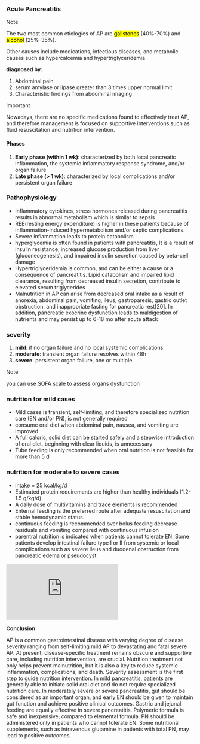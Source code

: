 ### Acute Pancreatitis

> [!NOTE]
> The two most common etiologies of AP are <mark>gallstones</mark> (40%-70%) and <mark>alcohol</mark> (25%-35%).

Other causes include medications, infectious diseases, and metabolic causes such as hypercalcemia and hypertriglyceridemia

**diagnosed by:**

1. Abdominal pain
2. serum amylase or lipase greater than 3 times upper normal limit
3. Characteristic findings from abdominal imaging

> [!IMPORTANT]
> Nowadays, there are no specific medications found to effectively treat AP, and therefore management is focused on supportive interventions such as fluid resuscitation and nutrition intervention.

#### **Phases**

1. **Early phase (within 1 wk)**:
    characterized by both local pancreatic inflammation, the systemic inflammatory response syndrome, and/or organ failure
2. **Late phase (> 1 wk)**:
    characterized by local complications and/or persistent organ failure

### Pathophysiology

- Inflammatory cytokines, stress hormones released during pancreatitis results in abnormal metabolism which is similar to sepsis
- REE(resting energy expenditure) is higher in these patients because of inflammation-induced hypermetabolism and/or septic complications.
- Severe inflammation leads to protein catabolism
- hyperglycemia is often found in patients with pancreatitis, It is a result of insulin resistance, increased glucose production from liver (gluconeogenesis), and impaired insulin secretion caused by beta-cell damage
- Hypertriglyceridemia is common, and can be either a cause or a consequence of pancreatitis. Lipid catabolism and impaired lipid clearance, resulting from decreased insulin secretion, contribute to elevated serum triglycerides
- Malnutrition in AP can arise from decreased oral intake as a result of anorexia, abdominal pain, vomiting, ileus, gastroparesis, gastric outlet obstruction, and inappropriate fasting for pancreatic rest[20]. In addition, pancreatic exocrine dysfunction leads to maldigestion of nutrients and may persist up to 6-18 mo after acute attack

### severity

1. **mild**: if no organ failure and no local systemic complications
2. **moderate**: transient organ failure resolves within 48h
3. **severe**: persistent organ failure, one or multiple

> [!NOTE]
> you can use SOFA scale to assess organs dysfunction

### nutrition for mild cases
- Mild cases is transient, self-limiting, and therefore specialized nutrition care (EN and/or PN), is not generally required
- consume oral diet when abdominal pain, nausea, and vomiting are improved
- A full caloric, solid diet can be started safely and a stepwise introduction of oral diet, beginning with clear liquids, is unnecessary
- Tube feeding is only recommended when oral nutrition is not feasible for more than 5 d

### nutrition for moderate to severe cases
- intake = 25 kcal/kg/d
- Estimated protein requirements are higher than healthy individuals (1.2-1.5 g/kg/d). 
- A daily dose of multivitamins and trace elements is recommended 
- Enternal feeding is the preferred route after adequate resuscitation and stable hemodynamic status.
- continuous feeding is recommended over bolus feeding decrease residuals and vomiting compared with continuous infusion
- parentral nutrition is indicated when patients cannot tolerate EN. Some patients develop intestinal failure type I or II from systemic or local complications such as severe ileus and duodenal obstruction from pancreatic edema or pseudocyst

![photo](https://www.ncbi.nlm.nih.gov/core/lw/2.0/html/tileshop_pmc/tileshop_pmc_inline.html?title=Click%20on%20image%20to%20zoom&p=PMC3&id=7211526_WJCC-8-1561-g001.jpg)

**Conclusion**

AP is a common gastrointestinal disease with varying degree of disease severity ranging from self-limiting mild AP to devastating and fatal severe AP. At present, disease-specific treatment remains obscure and supportive care, including nutrition intervention, are crucial. Nutrition treatment not only helps prevent malnutrition, but it is also a key to reduce systemic inflammation, complications, and death. Severity assessment is the first step to guide nutrition intervention. In mild pancreatitis, patients are generally able to initiate solid oral diet and do not require specialized nutrition care. In moderately severe or severe pancreatitis, gut should be considered as an important organ, and early EN should be given to maintain gut function and achieve positive clinical outcomes. Gastric and jejunal feeding are equally effective in severe pancreatitis. Polymeric formula is safe and inexpensive, compared to elemental formula. PN should be administered only in patients who cannot tolerate EN. Some nutritional supplements, such as intravenous glutamine in patients with total PN, may lead to positive outcomes.